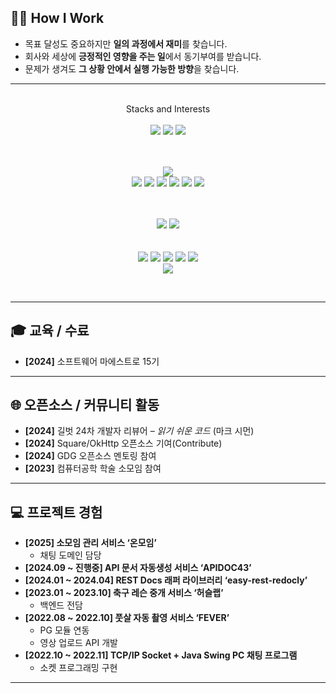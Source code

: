 
## 🙋🏻 How I Work

* 목표 달성도 중요하지만 **일의 과정에서 재미**를 찾습니다.
* 회사와 세상에 **긍정적인 영향을 주는 일**에서 동기부여를 받습니다.
* 문제가 생겨도 **그 상황 안에서 실행 가능한 방향**을 찾습니다.
---
<br>
   <div align="center"> Stacks and Interests </div><br>
<div align="center">
      
  <img src="https://img.shields.io/badge/intellij-232F3E?style=for-the-badge&logo=intellijidea&logoColor=white">
  <img src="https://img.shields.io/badge/github-232F3E?style=for-the-badge&logo=github&logoColor=white"> 
  <img src="https://img.shields.io/badge/gradle-232F3E?style=for-the-badge&logo=gradle&logoColor=white">
  <br>
    
  <br><br>
  <img src="https://img.shields.io/badge/aws-232F3E?style=for-the-badge&logo=amazonaws&logoColor=white">
<br>
<img src="https://img.shields.io/badge/ec2-232F3E?style=for-the-badge&logo=amazonec2&logoColor=white"> 
  <img src="https://img.shields.io/badge/lambda-232F3E?style=for-the-badge&logo=awslambda&logoColor=white"> 
  <img src="https://img.shields.io/badge/s3-232F3E?style=for-the-badge&logo=amazons3&logoColor=white"> 
  <img src="https://img.shields.io/badge/rds-232F3E?style=for-the-badge&logo=amazonrds&logoColor=white"> 
  <img src="https://img.shields.io/badge/cloudwatch-232F3E?style=for-the-badge&logo=amazoncloudwatch&logoColor=white"> 
    <img src="https://img.shields.io/badge/ecs-232F3E?style=for-the-badge&logo=amazonecs&logoColor=white"> 
  
  <br><br>
   <img src="https://img.shields.io/badge/ubuntu-232F3E?style=for-the-badge&logo=ubuntu&logoColor=white">
  <img src="https://img.shields.io/badge/nginx-232F3E?style=for-the-badge&logo=nginx&logoColor=white">
  <br><br><br>
  <img src="https://img.shields.io/badge/JAVA-232F3E?style=for-the-badge&logo=java&logoColor=white"> 
  <img src="https://img.shields.io/badge/springboot-232F3E?style=for-the-badge&logo=springboot&logoColor=white">
  <img src="https://img.shields.io/badge/springsecurity-232F3E?style=for-the-badge&logo=springsecurity&logoColor=white">
  <img src="https://img.shields.io/badge/MySQL-232F3E?style=for-the-badge&logo=MySQL&logoColor=white"> 
  <img src="https://img.shields.io/badge/redis-232F3E?style=for-the-badge&logo=redis&logoColor=white">
  <br>
  <img src="https://img.shields.io/badge/docker-232F3E?style=for-the-badge&logo=docker&logoColor=white">
</div>
<br>
<div align="center">
<div align="left">
  

---


## 🎓 교육 / 수료
* **\[2024]** 소프트웨어 마에스트로 15기

---

## 🌐 오픈소스 / 커뮤니티 활동

* **\[2024]** 길벗 24차 개발자 리뷰어 – *읽기 쉬운 코드* (마크 시먼)
* **\[2024]** Square/OkHttp 오픈소스 기여(Contribute)
* **\[2024]** GDG 오픈소스 멘토링 참여
* **\[2023]** 컴퓨터공학 학술 소모임 참여

---

## 💻 프로젝트 경험
* **\[2025] 소모임 관리 서비스 ‘온모임’** 
   * 채팅 도메인 담당
* **\[2024.09 \~ 진행중] API 문서 자동생성 서비스 ‘APIDOC43’**
* **\[2024.01 \~ 2024.04] REST Docs 래퍼 라이브러리 ‘easy-rest-redocly’**
* **\[2023.01 \~ 2023.10] 축구 레슨 중개 서비스 ‘허슬랩’**
   * 백엔드 전담 
* **\[2022.08 \~ 2022.10] 풋살 자동 촬영 서비스 ‘FEVER’**
   * PG 모듈 연동
   * 영상 업로드 API 개발
* **\[2022.10 \~ 2022.11] TCP/IP Socket + Java Swing PC 채팅 프로그램** 
   * 소켓 프로그래밍 구현

---
